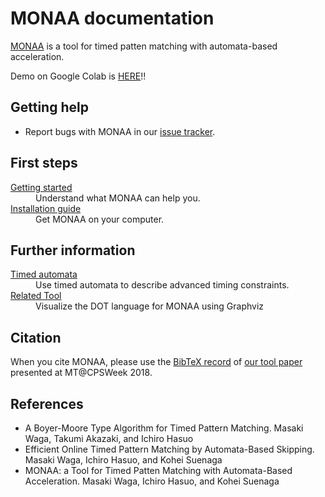 MONAA documentation
===================

[MONAA](https://github.com/MasWag/monaa) is a tool for timed patten matching with automata-based acceleration.

Demo on Google Colab is [HERE](https://colab.research.google.com/drive/1by70CHytt92zNKWsPrG1uTbfua4ehqDS)!!

Getting help
------------

- Report bugs with MONAA in our [issue tracker](https://github.com/MasWag/monaa/issues).

First steps
-----------

<dl>
<dt><a href="./getting_started/">Getting started</a></dt>
<dd>Understand what MONAA can help you.</dd>
<dt><a href="./install/">Installation guide</a></dt>
<dd>Get MONAA on your computer.</dd>
</dl>


Further information
-------------------

<dl>
<dt><a href="./TA/">Timed automata</a></dt>
<dd>Use timed automata to describe advanced timing constraints.</dd>
<dt><a href="./related_tools/">Related Tool</a></dt>
<dd>Visualize the DOT language for MONAA using Graphviz</dd>
</dl>

Citation
--------

When you cite MONAA, please use the [BibTeX record](https://dblp.uni-trier.de/rec/bibtex/conf/cpsweek/WagaHS18) of [our tool paper](https://doi.org/10.1109/MT-CPS.2018.00014) presented at MT@CPSWeek 2018.

References
----------

* A Boyer-Moore Type Algorithm for Timed Pattern Matching. Masaki Waga, Takumi Akazaki, and Ichiro Hasuo
* Efficient Online Timed Pattern Matching by Automata-Based Skipping. Masaki Waga, Ichiro Hasuo, and Kohei Suenaga
* MONAA: a Tool for Timed Patten Matching with Automata-Based Acceleration. Masaki Waga, Ichiro Hasuo, and Kohei Suenaga

